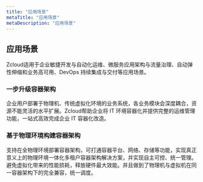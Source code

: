 ```yaml
---
title: "应用场景" 
metaTitle: "应用场景"
metaDescription: "应用场景"
---
```


## 应用场景

Zcloud适用于企业敏捷开发与自动化运维、微服务应用架构与流量治理、自动弹性伸缩和业务高可用、DevOps 持续集成与交付等应用场景。

### 一步升级容器架构

企业用户部署于物理机、传统虚拟化环境的业务系统，各业务模块会深度耦合，资源不能灵活的水平扩展。Zcloud帮助企业将 IT 环境容器化并提供完整的运维管理功能，一站式高效完成企业 IT 容器化改造。

### 基于物理环境构建容器架构

支持在全物理环境部署容器架构，可打通容器平台、网络、存储等功能，实现真正意义上的物理环境一体化多租户容器架构解决方案，并实现自主可控、统一管理。避免虚拟化带来的性能损耗，释放硬件最大效能。并且做到了物理机与虚拟机在同一容器架构下的完全兼容，统一调度。